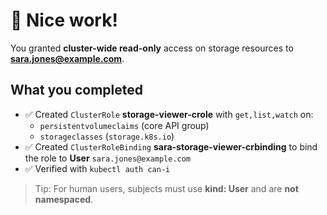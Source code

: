 # 🎉 Nice work!

You granted **cluster-wide read-only** access on storage resources to **sara.jones@example.com**.

## What you completed
- ✅ Created `ClusterRole` **storage-viewer-crole** with `get,list,watch` on:
  - `persistentvolumeclaims` (core API group)
  - `storageclasses` (`storage.k8s.io`)
- ✅ Created `ClusterRoleBinding` **sara-storage-viewer-crbinding** to bind the role to **User** `sara.jones@example.com`
- ✅ Verified with `kubectl auth can-i`

> Tip: For human users, subjects must use **kind: User** and are **not namespaced**.
